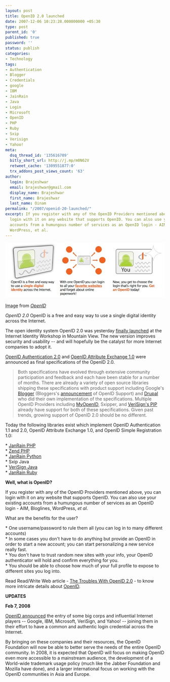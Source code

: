 ```yaml
---
layout: post
title: OpenID 2.0 launched
date: 2007-12-06 10:23:28.000000000 +05:30
type: post
parent_id: '0'
published: true
password: ''
status: publish
categories:
- Technology
tags:
- Authentication
- Blogger
- Credentials
- google
- IBM
- JainRain
- Java
- Login
- Microsoft
- OpenID
- PHP
- Ruby
- Sxip
- Verisign
- Yahoo!
meta:
  dsq_thread_id: '135616709'
  bitly_short_url: http://j.mp/m0N62V
  retweet_cache: '1309551877:0'
  trx_addons_post_views_count: '63'
author:
  login: Brajeshwar
  email: brajeshwar@gmail.com
  display_name: Brajeshwar
  first_name: Brajeshwar
  last_name: Oinam
permalink: "/2007/openid-20-launched/"
excerpt: If you register with any of the OpenID Providers mentioned above, you can
  login with it on any website that supports OpenID. You can also use your existing
  accounts from a humungous number of services as an OpenID login - AIM, Bloglines,
  WordPress, et al.
---
```

<div class="figure"><img src="/static/2007/12/openid.jpg" alt="OpenID" />
<p class="credit"><abbr class="type" title="Image">Image</abbr> from <cite><a href="http://www.openid.net/">OpenID</a></cite></p>
<p class="caption"><em class="title">OpenID 2.0</em> OpenID is a free and easy way to use a single digital identity across the Internet.</p>
</div>
<p>The open identity system OpenID 2.0 was yesterday <a href="http://openid.net/2007/12/05/openid-2_0-final-ly/">finally launched</a> at the Internet Identity Workshop in Mountain View. The new version improves security and usability -- and will hopefully be the catalyst for more Internet companies to adopt it.</p>
<p><!--more--></p>
<p><a href="http://openid.net/specs/openid-authentication-2_0.html">OpenID Authentication 2.0</a> and <a href="http://openid.net/specs/openid-attribute-exchange-1_0.html">OpenID Attribute Exchange 1.0</a> were announced as final specifications of the OpenID 2.0.</p>
<blockquote><p>Both specifications have evolved through extensive community participation and feedback and each have been stable for a number of months. There are already a variety of open source libraries shipping these specifications with product support including Google's <a href="http://www.blogger.com/">Blogger</a> (Bloggers's <a href="http://bloggerindraft.blogspot.com/2007/11/new-feature-openid-commenting.html">announcement</a> of OpenID Support) and <a href="http://drupal.org/">Drupal</a> who did their own implementation of the specifications. Multiple OpenID Providers including <a href="http://www.myopenid.com/">MyOpenID</a>, Sxipper, and <a href="http://pip.verisignlabs.com/">VeriSign's PIP</a> already have support for both of these specifications. Given past trends, growing support of OpenID 2.0 should be no different.</p></blockquote>
<p>Today the following libraries exist which implement OpenID Authentication 1.1 and 2.0, OpenID Attribute Exchange 1.0, and OpenID Simple Registration 1.0:</p>
<p>* <a href="http://openidenabled.com/php-openid/">JanRain PHP</a><br />
* <a href="http://framework.zend.com/fisheye/browse/Zend_Framework/trunk/library/Zend/OpenId">Zend PHP</a><br />
* <a href="http://openidenabled.com/python-openid/">JanRain Python</a><br />
* Sxip Java<br />
* <a href="http://code.google.com/p/joid/">VeriSign Java</a><br />
* <a href="http://openidenabled.com/ruby-openid/">JanRain Ruby</a></p>
<p><strong>Well, what is OpenID?</strong></p>
<p>If you register with any of the OpenID Providers mentioned above, you can login with it on any website that supports OpenID. You can also use your existing accounts from a humungous number of services as an OpenID login - AIM, Bloglines, WordPress, <em>et al</em>.</p>
<p>What are the benefits for the user?</p>
<p>* One username/password to rule them all (you can log in to many different accounts)<br />
* In some cases you don't have to do anything but provide an OpenID in order to start a new account; you can start personalizing a new service really fast.<br />
* You don't have to trust random new sites with your info, your OpenID authenticator will hold and confirm everything for you.<br />
* You should be able to choose how much of your full profile to expose to different sites you log into.</p>
<p>Read Read/Write Web article - <a href="http://www.readwriteweb.com/archives/the_troubles_with_openid_20.php">The Troubles With OpenID 2.0</a> - to know more intricate details about <a href="http://www.openid.net/">OpenID</a>.</p>
<p><strong>UPDATES</strong></p>
<p><strong>Feb 7, 2008</strong></p>
<p><a href="http://openid.net/2008/02/07/evolving-the-openid-foundation-board/">OpenID announced</a> the entry of some big corps and influential Internet players -- Google, IBM, Microsoft, VeriSign, and Yahoo! -- joining them in their effort to have a common and authentic login credential across the Internet.</p>
<p>By bringing on these companies and their resources, the OpenID Foundation will now be able to better serve the needs of  the entire OpenID community. In 2008, it is expected that OpenID will focus on making OpenID even more accessible to a mainstream audience, the development of a World-wide trademark usage policy (much like the Jabber Foundation and Mozilla have done), and a larger international focus on working with the OpenID communities in Asia and Europe.</p>
